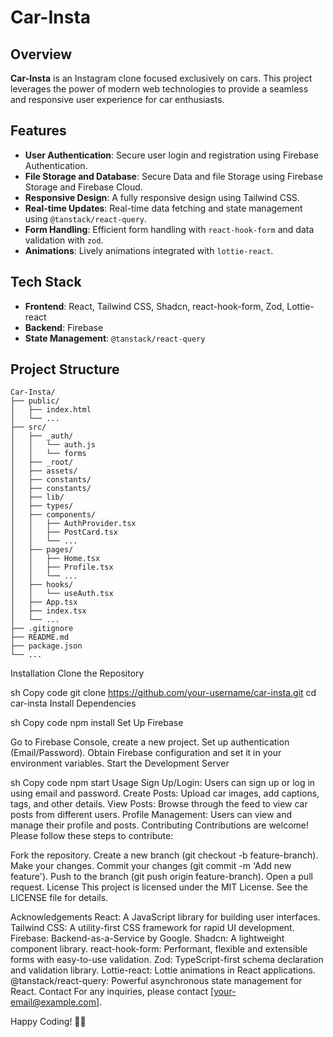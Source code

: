 # Car-Insta

## Overview

**Car-Insta** is an Instagram clone focused exclusively on cars. This project leverages the power of modern web technologies to provide a seamless and responsive user experience for car enthusiasts.

## Features

- **User Authentication**: Secure user login and registration using Firebase Authentication.
- **File Storage and Database**: Secure Data and file Storage using Firebase Storage and Firebase Cloud.
- **Responsive Design**: A fully responsive design using Tailwind CSS.
- **Real-time Updates**: Real-time data fetching and state management using `@tanstack/react-query`.
- **Form Handling**: Efficient form handling with `react-hook-form` and data validation with `zod`.
- **Animations**: Lively animations integrated with `lottie-react`.

## Tech Stack

- **Frontend**: React, Tailwind CSS, Shadcn, react-hook-form, Zod, Lottie-react
- **Backend**: Firebase
- **State Management**: `@tanstack/react-query`

## Project Structure

```plaintext
Car-Insta/
├── public/
│   ├── index.html
│   └── ...
├── src/
│   ├── _auth/
│   │   └── auth.js
│   │   └── forms
│   ├── _root/
│   ├── assets/
│   ├── constants/
│   ├── constants/
│   ├── lib/
│   ├── types/
│   ├── components/
│   │   ├── AuthProvider.tsx
│   │   ├── PostCard.tsx
│   │   └── ...
│   ├── pages/
│   │   ├── Home.tsx
│   │   ├── Profile.tsx
│   │   └── ...
│   ├── hooks/
│   │   └── useAuth.tsx
│   ├── App.tsx
│   ├── index.tsx
│   └── ...
├── .gitignore
├── README.md
├── package.json
└── ...
```

Installation
Clone the Repository

sh
Copy code
git clone https://github.com/your-username/car-insta.git
cd car-insta
Install Dependencies

sh
Copy code
npm install
Set Up Firebase

Go to Firebase Console, create a new project.
Set up authentication (Email/Password).
Obtain Firebase configuration and set it in your environment variables.
Start the Development Server

sh
Copy code
npm start
Usage
Sign Up/Login: Users can sign up or log in using email and password.
Create Posts: Upload car images, add captions, tags, and other details.
View Posts: Browse through the feed to view car posts from different users.
Profile Management: Users can view and manage their profile and posts.
Contributing
Contributions are welcome! Please follow these steps to contribute:

Fork the repository.
Create a new branch (git checkout -b feature-branch).
Make your changes.
Commit your changes (git commit -m 'Add new feature').
Push to the branch (git push origin feature-branch).
Open a pull request.
License
This project is licensed under the MIT License. See the LICENSE file for details.

Acknowledgements
React: A JavaScript library for building user interfaces.
Tailwind CSS: A utility-first CSS framework for rapid UI development.
Firebase: Backend-as-a-Service by Google.
Shadcn: A lightweight component library.
react-hook-form: Performant, flexible and extensible forms with easy-to-use validation.
Zod: TypeScript-first schema declaration and validation library.
Lottie-react: Lottie animations in React applications.
@tanstack/react-query: Powerful asynchronous state management for React.
Contact
For any inquiries, please contact [your-email@example.com].

Happy Coding! 🚗💨
